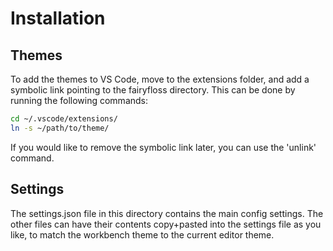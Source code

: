# Installation

## Themes

To add the themes to VS Code, move to the extensions folder, and add
a symbolic link pointing to the fairyfloss directory. This can be done by
running the following commands:

```sh
cd ~/.vscode/extensions/
ln -s ~/path/to/theme/
```

If you would like to remove the symbolic link later, you can use the 'unlink'
command.

## Settings

The settings.json file in this directory contains the main config settings.
The other files can have their contents copy+pasted into the settings file
as you like, to match the workbench theme to the current editor theme.

